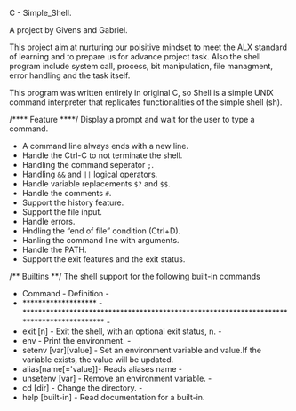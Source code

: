 C - Simple_Shell.

A project by Givens and Gabriel.

This project aim at nurturing our poisitive mindset to meet the ALX standard of learning and to prepare us for advance project task. Also the shell program include system call, process, bit manipulation, file managment, error handling and the task itself.

This program was written entirely in original C, so Shell is a simple UNIX command interpreter that replicates functionalities of the simple shell (sh).

/**** Feature  ****/
Display a prompt and wait for the user to type a command.
- A command line always ends with a new line.
- Handle the Ctrl-C to not terminate the shell.
- Handling the command seperator `;`.
- Handling `&&` and `||` logical operators.
- Handle variable replacements `$?` and `$$`.
- Handle the comments `#`.
- Support the history feature.
- Support the file input.
- Handle errors.
- Hndling the “end of file” condition (Ctrl+D).
- Hanling the command line with arguments.
- Handle the PATH.
- Support the exit features and the exit status.

/** Builtins **/
The shell support for the following built-in commands
- Command             - Definition                                                                                -
- ******************* - ***************************************************************************************** -
- exit [n]            - Exit the shell, with an optional exit status, n.                                          -
- env                 - Print the environment.                                                                    -
- setenv [var][value] - Set an environment variable and value.If the variable exists, the value will be updated. 
- alias[name[='value]]- Reads aliases name                                                                        -
- unsetenv [var]      - Remove an environment variable.                                                           -
- cd [dir]            - Change the directory.                                                                     -
- help [built-in]     - Read documentation for a built-in.                                                        

